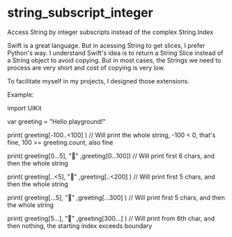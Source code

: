 # string_subscript_integer
Access String by integer subscripts instead of the complex String.Index

Swift is a great language. But in acessing String to get slices, I prefer Python's way. I understand Swift's idea is to return a String Slice instead of a String object to avoid copying. But in most cases, the Strings we need to process are very short and cost of copying is very low.

To facilitate myself in my projects, I designed those extensions.

Example:

import UIKit

var greeting = "Hello playground!"

print( greeting[-100..<100] )                    // Will print the whole string, -100 < 0, that's fine, 100 >= greeting.count, also fine 

print( greeting[0...5], "💚" ,greeting[0...100]) // Will print first 6 chars, and then the whole string

print( greeting[..<5], "💚" ,greeting[..<200] )  // Will print first 5 chars, and then the whole string

print( greeting[...5], "💚" ,greeting[...300] )  // Will print first 5 chars, and then the whole string

print( greeting[5...], "💚" ,greeting[300...] )  // Will print from 6th char, and then nothing, the starting index exceeds boundary 
